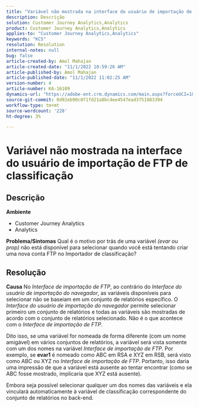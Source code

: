 ```yaml
---
title: "Variável não mostrada na interface do usuário de importação de FTP de classificação"
description: Descrição
solution: Customer Journey Analytics,Analytics
product: Customer Journey Analytics,Analytics
applies-to: "Customer Journey Analytics,Analytics"
keywords: "KCS"
resolution: Resolution
internal-notes: null
bug: false
article-created-by: Amol Mahajan
article-created-date: "11/1/2022 10:59:26 AM"
article-published-by: Amol Mahajan
article-published-date: "11/1/2022 11:02:25 AM"
version-number: 4
article-number: KA-16109
dynamics-url: "https://adobe-ent.crm.dynamics.com/main.aspx?forceUCI=1&pagetype=entityrecord&etn=knowledgearticle&id=5dd8dc3b-d459-ed11-9561-6045bd006a22"
source-git-commit: 0d92eb90c0f1fd21a8bc4ee4547ead3751883394
workflow-type: tm+mt
source-wordcount: '228'
ht-degree: 3%

---
```


# Variável não mostrada na interface do usuário de importação de FTP de classificação

## Descrição

<b>Ambiente</b>
- Customer Journey Analytics
- Analytics



<b>Problema/Sintomas</b>
Qual é o motivo por trás de uma variável *(evar ou prop)* não está disponível para selecionar quando você está tentando criar uma nova conta FTP no Importador de classificação?


## Resolução

<b>Causa</b>
No *Interface de importação de FTP*, ao contrário do *Interface do usuário de importação do navegador*, as variáveis disponíveis para selecionar não se baseiam em um conjunto de relatórios específico. O *Interface do usuário de importação do navegador* permite selecionar primeiro um conjunto de relatórios e todas as variáveis são mostradas de acordo com o conjunto de relatórios selecionado. Não é o que acontece com o *Interface de importação de FTP*.

Dito isso, se uma variável for nomeada de forma diferente (com um nome amigável) em vários conjuntos de relatórios, a variável será vista somente com um dos nomes na variável *Interface de importação de FTP*. Por exemplo, se <b>evar1</b> é nomeado como ABC em RSA e XYZ em RSB, será visto como ABC ou XYZ no *Interface de importação de FTP*. Portanto, isso daria uma impressão de que a variável está ausente ao tentar encontrar (como se ABC fosse mostrado, implicaria que XYZ está ausente).

Embora seja possível selecionar qualquer um dos nomes das variáveis e ela vinculará automaticamente à variável de classificação correspondente do conjunto de relatórios no back-end.


